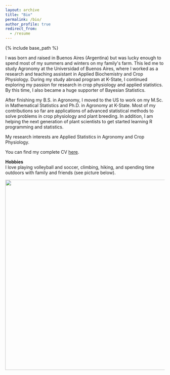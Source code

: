 ```yaml
---
layout: archive
title: "Bio"
permalink: /bio/
author_profile: true
redirect_from:
  - /resume
---
```


{% include base_path %}

I was born and raised in Buenos Aires (Argentina) but was lucky enough to spend most of my summers and winters on my family's farm. 
This led me to study Agronomy at the Universidad of Buenos Aires, where I worked as a research and teaching assistant in Applied Biochemistry and Crop Physiology. 
During my study abroad program at K-State, I continued exploring my passion for research in crop physiology and applied statistics. 
By this time, I also became a huge supporter of Bayesian Statistics.  

After finishing my B.S. in Agronomy, I moved to the US to work on my M.Sc. in Mathematical Statistics and Ph.D. in Agronomy at K-State. 
Most of my contributions so far are applications of advanced statistical methods to solve problems in crop physiology and plant breeding. 
In addition, I am helping the next generation of plant scientists to get started learning R programming and statistics.  

My research interests are Applied Statistics in Agronomy and Crop Physiology.  

You can find my complete CV [here](/Lacasa_July23.pdf).

**Hobbies**  
I love playing volleyball and soccer, climbing, hiking, and spending time outdoors with family and friends (see picture below). 

<p align="center">
  <img src="https://github.com/jlacasa/jlacasa.github.io/blob/master/034.JPG?raw=true" width="600" />
</p>
